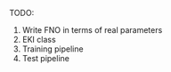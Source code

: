 
TODO: 
1. Write FNO in terms of real parameters 
2. EKI class
3. Training pipeline
4. Test pipeline
